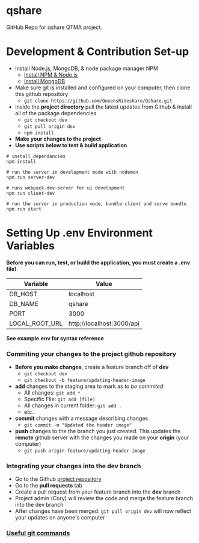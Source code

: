 # qshare
GitHub Repo for qshare QTMA project.

# Development & Contribution Set-up
- Install Node.js, MongoDB, & node package manager NPM
  - [Install NPM & Node.js](https://www.npmjs.com/get-npm?utm_source=house&utm_medium=homepage&utm_campaign=free%20orgs&utm_term=Install%20npm)
  - [Install MongoDB](https://www.mongodb.com/download-center?jmp=nav#community)
- Make sure git is installed and configured on your computer, then clone this github repository
  - `git clone https://github.com/QueensRideshare/Qshare.git`
- Inside the **project directory** pull the latest updates from Github & install all of the package dependencies
  - `git checkout dev`
  - `git pull origin dev`
  - `npm install`
- **Make your changes to the project**
- **Use scripts below to test & build application**
```
# install dependancies
npm install

# run the server in development mode with nodemon
npm run server-dev

# runs webpack-dev-server for ui development
npm run client-dev

# run the server in production mode, bundle client and serve bundle
npm run start
```

# Setting Up .env Environment Variables
**Before you can run, test, or build the application, you must create a .env file!**

|Variable|Value|
|--------|-----|
|DB_HOST|localhost|
|DB_NAME|qshare|
|PORT|3000|
|LOCAL_ROOT_URL|http://localhost:3000/api|

**See example.env for syntax reference**

### Commiting your changes to the project github repository
- **Before you make changes**, create a feature branch off of **dev**
  - `git checkout dev`
  - `git checkout -b feature/updating-header-image`
- **add** changes to the staging area to mark as *to be commited*
  - All changes: `git add *`
  - Specific File: `git add [file]`
  - All changes in current folder: `git add .`
  - etc..
- **commit** changes with a message describing changes
  - `git commit -m "Updated the header image"`
- **push** changes to the the branch you just created.  This updates the **remote** github server with the changes you made on your **origin** (your computer)
  - `git push origin feature/updating-header-image`

### Integrating your changes into the dev branch
- Go to the Github [project repository](https://github.com/QueensRideshare/Qshare)
- Go to the **pull requests** tab
- Create a pull request from your feature branch into the **dev** branch
- Project admin (Cory) will review the code and merge the feature branch into the dev branch
- After changes have been merged: `git pull origin dev` will now reflect your updates on anyone's computer

### [Useful git commands](https://www.git-tower.com/blog/posts/git-cheat-sheet)
